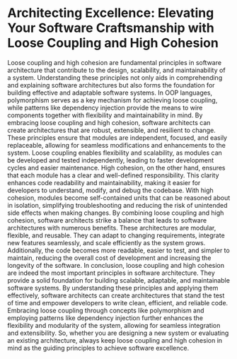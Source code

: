 # Architecting Excellence: Elevating Your Software Craftsmanship with Loose Coupling and High Cohesion

Loose coupling and high cohesion are fundamental principles in software architecture that contribute to the design, scalability, and maintainability of a system. Understanding these principles not only aids in comprehending and explaining software architectures but also forms the foundation for building effective and adaptable software systems. In OOP languages, polymorphism serves as a key mechanism for achieving loose coupling, while patterns like dependency injection provide the means to wire components together with flexibility and maintainability in mind.
By embracing loose coupling and high cohesion, software architects can create architectures that are robust, extensible, and resilient to change. These principles ensure that modules are independent, focused, and easily replaceable, allowing for seamless modifications and enhancements to the system. Loose coupling enables flexibility and scalability, as modules can be developed and tested independently, leading to faster development cycles and easier maintenance.
High cohesion, on the other hand, ensures that each module has a clear and well-defined responsibility. This clarity enhances code readability and maintainability, making it easier for developers to understand, modify, and debug the codebase. With high cohesion, modules become self-contained units that can be reasoned about in isolation, simplifying troubleshooting and reducing the risk of unintended side effects when making changes.
By combining loose coupling and high cohesion, software architects strike a balance that leads to software architectures with numerous benefits. These architectures are modular, flexible, and reusable. They can adapt to changing requirements, integrate new features seamlessly, and scale efficiently as the system grows. Additionally, the code becomes more readable, easier to test, and simpler to maintain, reducing the overall cost of development and increasing the longevity of the software.
In conclusion, loose coupling and high cohesion are indeed the most important principles in software architecture. They provide a solid foundation for building scalable, adaptable, and maintainable software systems. By understanding these principles and applying them effectively, software architects can create architectures that stand the test of time and empower developers to write clean, efficient, and reliable code. Embracing loose coupling through concepts like polymorphism and employing patterns like dependency injection further enhances the flexibility and modularity of the system, allowing for seamless integration and extensibility. So, whether you are designing a new system or evaluating an existing architecture, always keep loose coupling and high cohesion in mind as the guiding principles to achieve software excellence.

